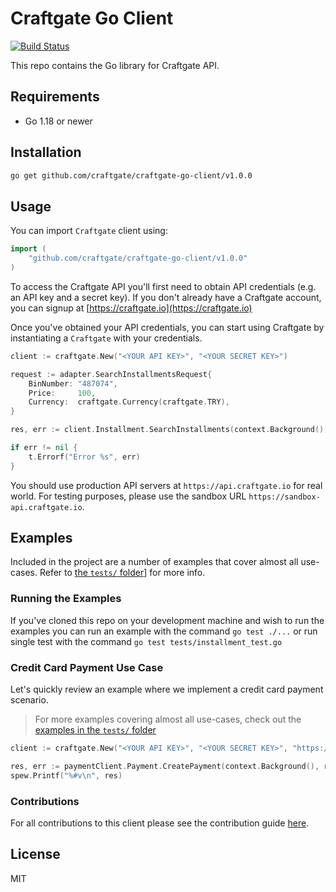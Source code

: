 # Craftgate Go Client

[![Build Status](https://github.com/craftgate/craftgate-go-client/workflows/Craftgate%20Go%20Client%20CI/badge.svg?branch=master)](https://github.com/craftgate/github.com/craftgate/craftgate-go-client/actions)

This repo contains the Go library for Craftgate API.

## Requirements
- Go 1.18 or newer

## Installation

```sh
go get github.com/craftgate/craftgate-go-client/v1.0.0
```

## Usage
You can import `Craftgate` client using:

```go
import (
    "github.com/craftgate/craftgate-go-client/v1.0.0"
)
```

To access the Craftgate API you'll first need to obtain API credentials (e.g. an API key and a secret key). If you don't already have a Craftgate account, you can signup at [https://craftgate.io](https://craftgate.io)

Once you've obtained your API credentials, you can start using Craftgate by instantiating a `Craftgate` with your credentials.

```go
client := craftgate.New("<YOUR API KEY>", "<YOUR SECRET KEY>")

request := adapter.SearchInstallmentsRequest{
    BinNumber: "487074",
    Price:     100,
    Currency:  craftgate.Currency(craftgate.TRY),
}

res, err := client.Installment.SearchInstallments(context.Background(), request)

if err != nil {
    t.Errorf("Error %s", err)
}
```

You should use production API servers at `https://api.craftgate.io` for real world. For testing purposes, please use the sandbox URL `https://sandbox-api.craftgate.io`.

## Examples
Included in the project are a number of examples that cover almost all use-cases. Refer to [the `tests/` folder](./tests/)] for more info.

### Running the Examples
If you've cloned this repo on your development machine and wish to run the examples you can run an example with the command `go test ./...` or run single test with the command `go test tests/installment_test.go`

### Credit Card Payment Use Case
Let's quickly review an example where we implement a credit card payment scenario.

> For more examples covering almost all use-cases, check out the [examples in the `tests/` folder](./tests)

```go
client := craftgate.New("<YOUR API KEY>", "<YOUR SECRET KEY>", "https://sandbox-api.craftgate.io");

res, err := paymentClient.Payment.CreatePayment(context.Background(), request)
spew.Printf("%#v\n", res)
```

### Contributions

For all contributions to this client please see the contribution guide [here](CONTRIBUTING.md).

## License
MIT
